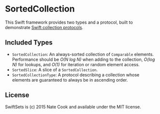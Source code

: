 # SortedCollection

This Swift framework provides two types and a protocol, built to demonstrate [Swift collection protocols](http://nshipster.com/swift-collection-protocols).


## Included Types

- `SortedCollection`: An always-sorted collection of `Comparable` elements. Performance should be *O(N log N)* when adding to the collection, *O(log N)* for lookups, and *O(1)* for iteration or random element access.
- `SortedSlice`: A slice of a `SortedCollection`.
- `SortedCollectionType`: A protocol describing a collection whose elements are guaranteed to always be in ascending order.


## License

SwiftSets is (c) 2015 Nate Cook and available under the MIT license.
